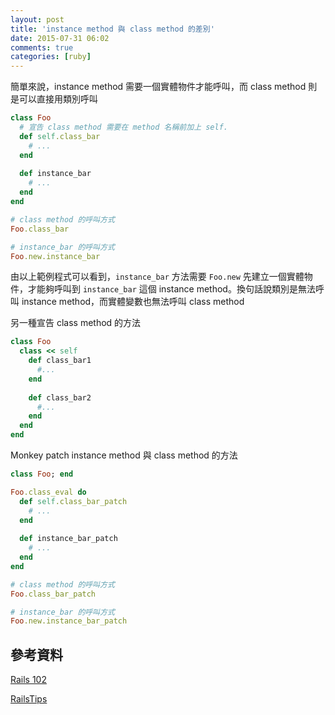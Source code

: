 ```yaml
---
layout: post
title: 'instance method 與 class method 的差別'
date: 2015-07-31 06:02
comments: true
categories: [ruby]
---
```

簡單來說，instance method 需要一個實體物件才能呼叫，而 class method 則是可以直接用類別呼叫

```ruby
class Foo
  # 宣告 class method 需要在 method 名稱前加上 self.
  def self.class_bar
    # ...
  end
  
  def instance_bar
    # ...
  end
end

# class method 的呼叫方式
Foo.class_bar

# instance_bar 的呼叫方式
Foo.new.instance_bar
```

由以上範例程式可以看到，`instance_bar` 方法需要 `Foo.new` 先建立一個實體物件，才能夠呼叫到 `instance_bar` 這個 instance method。換句話說類別是無法呼叫 instance method，而實體變數也無法呼叫 class method

另一種宣告 class method 的方法

```ruby
class Foo
  class << self
    def class_bar1
      #...
    end
    
    def class_bar2
      #...
    end
  end
end
```

Monkey patch instance method 與 class method 的方法

```ruby
class Foo; end

Foo.class_eval do
  def self.class_bar_patch
    # ...
  end
  
  def instance_bar_patch
    # ...
  end
end	

# class method 的呼叫方式
Foo.class_bar_patch

# instance_bar 的呼叫方式
Foo.new.instance_bar_patch
```

## 參考資料

[Rails 102](http://rocodev.gitbooks.io/rails-102/content/chapter3-ruby/instance_method_class_method.html)

[RailsTips](http://www.railstips.org/blog/archives/2009/05/11/class-and-instance-methods-in-ruby/)